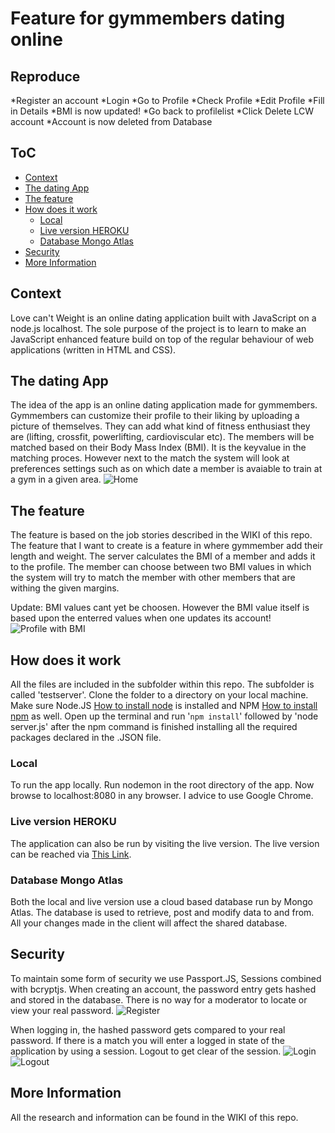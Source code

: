 # Feature for gymmembers dating online

## Reproduce
*Register an account
*Login
*Go to Profile
*Check Profile
*Edit Profile
*Fill in Details
*BMI is now updated!
*Go back to profilelist
*Click Delete LCW account
*Account is now deleted from Database

## ToC
- [Context](#context)
- [The dating App](#the-dating-app)
- [The feature](#the-feature)
- [How does it work](#how-does-it-work)
  * [Local](#local)
  * [Live version HEROKU](#live-version-heroku)
  * [Database Mongo Atlas](#database-mongo-atlas)
- [Security](#security)
- [More Information](#more-information)


## Context
Love can't Weight is an online dating application built with JavaScript on a node.js localhost. The sole purpose of the project is to learn to make an JavaScript enhanced feature build on top of the regular behaviour of web applications (written in HTML and CSS).

## The dating App
The idea of the app is an online dating application made for gymmembers. Gymmembers can customize their profile to their liking by uploading a picture of themselves. They can add what kind of fitness enthusiast they are (lifting, crossfit, powerlifting, cardioviscular etc). The members will be matched based on their Body Mass Index (BMI). It is the keyvalue in the matching proces. However next to the match the system will look at preferences settings such as on which date a member is avaiable to train at a gym in a given area.
![Home](https://i.imgur.com/P2t6gJV.png)

## The feature
The feature is based on the job stories described in the WIKI of this repo. The feature that I want to create is a feature in where gymmember add their length and weight. The server calculates the BMI of a member and adds it to the profile.
The member can choose between two BMI values in which the system will try to match the member with other members that are withing the given margins.

Update: BMI values cant yet be choosen. However the BMI value itself is based upon the enterred values when one updates its account!
![Profile with BMI](https://i.imgur.com/PkwjFQ9.jpg)

## How does it work
All the files are included in the subfolder within this repo. The subfolder is called 'testserver'. Clone the folder to a directory on your local machine. Make sure Node.JS [How to install node](https://nodejs.org/en/download/package-manager/) is installed and NPM [How to install npm](https://www.npmjs.com/get-npm) as well. Open up the terminal and run '```npm install```' followed by 'node server.js' after the npm command is finished installing all the required packages declared in the .JSON file.

### Local
To run the app locally. Run nodemon in the root directory of the app. Now browse to localhost:8080 in any browser. I advice to use Google Chrome. 

### Live version HEROKU
The application can also be run by visiting the live version. The live version can be reached via [This Link](https://lovecantweight.herokuapp.com/).

### Database Mongo Atlas
Both the local and live version use a cloud based database run by Mongo Atlas. The database is used to retrieve, post and modify data to and from. All your changes made in the client will affect the shared database.

## Security
To maintain some form of security we use Passport.JS, Sessions combined with bcryptjs.
When creating an account, the password entry gets hashed and stored in the database. There is no way for a moderator to locate or view your real password.
![Register](https://i.imgur.com/z8qIYVO.jpg)

When logging in, the hashed password gets compared to your real password. If there is a match you will enter a logged in state of the application by using a session. Logout to get clear of the session.
![Login](https://i.imgur.com/bWPQHzM.jpg)
![Logout](https://i.imgur.com/khnaFmV.jpg)


## More Information
All the research and information can be found in the WIKI of this repo. 
